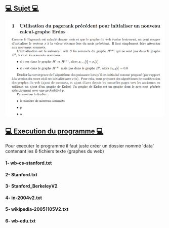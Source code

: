 ## <u>💻 Sujet 💻</u>

![Interfece de l'application 1](Capture.PNG)

## <u>💻 Execution du programme 💻</u>
Pour executer le programme il faut juste créer un dossier nommé 'data' contenant les 6 fichiers texte (graphes du web)  
 #### 1- wb-cs-stanford.txt
 #### 2- Stanford.txt
 #### 3- Stanford_BerkeleyV2
 #### 4- in-2004v2.txt
 #### 5- wikipedia-20051105V2.txt
 #### 6- wb-edu.txt